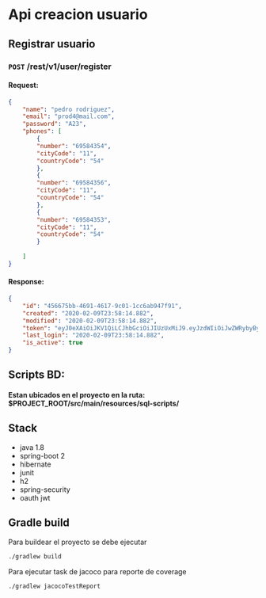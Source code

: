 # Api creacion usuario

## Registrar usuario

### `POST` /rest/v1/user/register

#### Request:
```json
{
	"name": "pedro rodriguez",
	"email": "prod4@mail.com",
	"password": "A23",
	"phones": [
		{
		"number": "69584354",
		"cityCode": "11",
		"countryCode": "54"
		},
		{
		"number": "69584356",
		"cityCode": "11",
		"countryCode": "54"
		},
		{
		"number": "69584353",
		"cityCode": "11",
		"countryCode": "54"
		}
		
	]
}
```

#### Response:
```json
{
    "id": "456675bb-4691-4617-9c01-1cc6ab947f91",
    "created": "2020-02-09T23:58:14.882",
    "modified": "2020-02-09T23:58:14.882",
    "token": "eyJ0eXAiOiJKV1QiLCJhbGciOiJIUzUxMiJ9.eyJzdWIiOiJwZWRybyByb2RyaWd1ZXoiLCJleHAiOjE1ODIxNjc0OTR9._xHwD3jHzqvkMOVux2QOrQNw9MuoMCOazUFKxRnnuTH1O-bj_GsnFHVbscvPtqI40vzxKv_Q3lY0PXtF4Oxrvg",
    "last_login": "2020-02-09T23:58:14.882",
    "is_active": true
}
```
## Scripts BD:
#### Estan ubicados en el proyecto en la ruta: $PROJECT_ROOT/src/main/resources/sql-scripts/

## Stack

 * java 1.8
 * spring-boot 2
 * hibernate
 * junit
 * h2
 * spring-security
 * oauth jwt
 
 ## Gradle build
 
Para buildear el proyecto se debe ejecutar
  
  ```bash
  ./gradlew build
  ```

Para ejecutar task de jacoco para reporte de coverage
  
  ```bash
  ./gradlew jacocoTestReport
  ```
 
